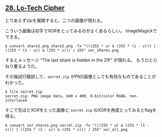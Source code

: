 ## [28. Lo-Tech Cipher](http://ksnctf.sweetduet.info/problem/28)

とりあえずzipを展開すると、二つの画像が現れる。

こういう画像は初手でXORをとってみるのがよくあるらしい。
ImageMagickでできる。

```console
$ convert share1.png share2.png -fx "(((255 * u) & (255 * (1 - v))) | ((255 * (1 - u)) & (255 * v))) / 255" xor_shares.png
```

するとメッセージ "The last share is hidden in the ZIP" が現れる。
もうひとひねり要るようだ。

その後試行錯誤して、`secret.zip` がPNG画像としても有効なものであることがわかった。

```console
$ file secret.zip
secret.zip: PNG image data, 640 x 480, 8-bit/color RGBA, non-interlaced
```

そこで先ほどXORをとった画像と `secret.zip` のXORを再度とってみるとflagを得る。

```console
$ convert xor_shares.png secret.zip -fx "(((255 * u) & (255 * (1 - v))) | ((255 * (1 - u)) & (255 * v))) / 255" xor_all.png
```
